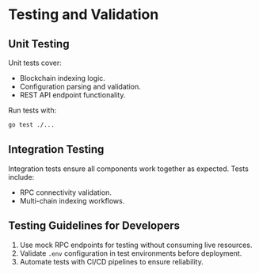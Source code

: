 # Testing and Validation

## Unit Testing

Unit tests cover:

- Blockchain indexing logic.
- Configuration parsing and validation.
- REST API endpoint functionality.

Run tests with:

```bash
go test ./...
```

## Integration Testing

Integration tests ensure all components work together as expected. Tests include:

- RPC connectivity validation.
- Multi-chain indexing workflows.

## Testing Guidelines for Developers

1. Use mock RPC endpoints for testing without consuming live resources.
2. Validate `.env` configuration in test environments before deployment.
3. Automate tests with CI/CD pipelines to ensure reliability.

